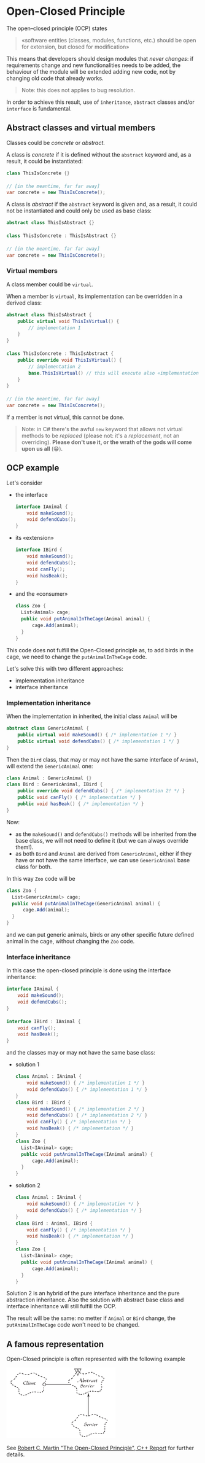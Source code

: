# Open-Closed Principle

The open–closed principle (OCP) states

> «software entities (classes, modules, functions, etc.) should be open for extension, but closed for modification»

This means that developers should design modules that *never changes*: if requirements change and new functionalities needs to be added, the behaviour of the module will be extended adding new code, not by changing old code that already works.

> Note: this does not applies to bug resolution.

In order to achieve this result, use of `inheritance`, `abstract` classes and/or `interface` is fundamental.

## Abstract classes and virtual members

Classes could be *concrete* or *abstract*.

A class is *concrete* if it is defined without the `abstract` keyword and, as a result, it could be instantiated:

```csharp
class ThisIsConcrete {}

// [in the meantime, far far away]
var concrete = new ThisIsConcrete();
```

A class is *abstract* if the `abstract` keyword is given and, as a result, it could not be instantiated and could only be used as base class:

```csharp
abstract class ThisIsAbstract {}

class ThisIsConcrete : ThisIsAbstract {}

// [in the meantime, far far away]
var concrete = new ThisIsConcrete();
```

### Virtual members

A class member could be `virtual`.

When a member is `virtual`, its implementation can be overridden in a derived class:

```csharp
abstract class ThisIsAbstract {
    public virtual void ThisIsVirtual() {
        // implementation 1
    }
}

class ThisIsConcrete : ThisIsAbstract {
    public override void ThisIsVirtual() {
        // implementation 2
        base.ThisIsVirtual() // this will execute also «implementation 1» code
    }
}

// [in the meantime, far far away]
var concrete = new ThisIsConcrete();
```

If a member is not virtual, this cannot be done.

> Note: in C# there's the awful `new` keyword that allows not virtual methods to be *replaced* (please not: it's a *replacement*, not an overriding). **Please don't use it, or the wrath of the gods will come upon us all** (😁).

## OCP example

Let's consider

* the interface

  ```csharp
  interface IAnimal {
      void makeSound();
      void defendCubs();
  }
  ```

* its «extension»

  ```csharp
  interface IBird {
      void makeSound();
      void defendCubs();
      void canFly();
      void hasBeak();
  }
  ```

* and the «consumer»

  ```csharp
  class Zoo {
    List<Animal> cage;
    public void putAnimalInTheCage(Animal animal) {
        cage.Add(animal);
    }
  }
  ```

This code does not fulfill the Open-Closed principle as, to add birds in the cage, we need to change the `putAnimalInTheCage` code.

Let's solve this with two different approaches:

* implementation inheritance
* interface inheritance

### Implementation inheritance

When the implementation in inherited, the initial class `Animal` will be

```csharp
abstract class GenericAnimal {
    public virtual void makeSound() { /* implementation 1 */ }
    public virtual void defendCubs() { /* implementation 1 */ }
}
```

Then the `Bird` class, that may or may not have the same interface of `Animal`, will extend the `GenericAnimal` one:

```csharp
class Animal : GenericAnimal {}
class Bird : GenericAnimal, IBird {
    public override void defendCubs() { /* implementation 2! */ }
    public void canFly() { /* implementation */ }
    public void hasBeak() { /* implementation */ }
}
```

Now:

* as the `makeSound()` and `defendCubs()` methods will be inherited from the base class, we will not need to define it (but we can always override them!).
* as both `Bird` and `Animal` are derived from `GenericAnimal`, either if they have or not have the same interface, we can use `GenericAnimal` base class for both.

In this way `Zoo` code will be

```csharp
class Zoo {
  List<GenericAnimal> cage;
  public void putAnimalInTheCage(GenericAnimal animal) {
      cage.Add(animal);
  }
}
```

and we can put generic animals, birds or any other specific future defined animal in the cage, without changing the `Zoo` code.

### Interface inheritance

In this case the open-closed principle is done using the interface inheritance:

```csharp
interface IAnimal {
    void makeSound();
    void defendCubs();
}

interface IBird : IAnimal {
    void canFly();
    void hasBeak();
}
```

and the classes may or may not have the same base class:

* solution 1

  ```csharp
  class Animal : IAnimal {
      void makeSound() { /* implementation 1 */ }
      void defendCubs() { /* implementation 1 */ }
  }
  class Bird : IBird {
      void makeSound() { /* implementation 2 */ }
      void defendCubs() { /* implementation 2 */ }
      void canFly() { /* implementation */ }
      void hasBeak() { /* implementation */ }
  }
  class Zoo {
    List<IAnimal> cage;
    public void putAnimalInTheCage(IAnimal animal) {
        cage.Add(animal);
    }
  }
  ```

* solution 2

  ```csharp
  class Animal : IAnimal {
      void makeSound() { /* implementation */ }
      void defendCubs() { /* implementation */ }
  }
  class Bird : Animal, IBird {
      void canFly() { /* implementation */ }
      void hasBeak() { /* implementation */ }
  }
  class Zoo {
    List<IAnimal> cage;
    public void putAnimalInTheCage(IAnimal animal) {
        cage.Add(animal);
    }
  }
  ```

Solution 2 is an hybrid of the pure interface inheritance and the pure abstraction inheritance. Also the solution with abstract base class and interface inheritance will still fulfill the OCP.

The result will be the same: no metter if `Animal` or `Bird` change, the `putAnimalInTheCage` code won't need to be changed.

## A famous representation

Open-Closed principle is often represented with the following example

![Open Client](open-client.png)

See [Robert C. Martin "The Open-Closed Principle", C++ Report](https://web.archive.org/web/20060822033314/http://www.objectmentor.com/resources/articles/ocp.pdf) for further details.

